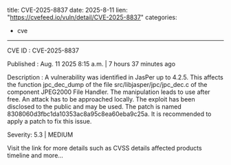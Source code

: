  
title: CVE-2025-8837
date: 2025-8-11
lien: "https://cvefeed.io/vuln/detail/CVE-2025-8837"
categories:
  - cve
---

CVE ID : CVE-2025-8837

Published :  Aug. 11
2025
8:15 a.m. | 7 hours
37 minutes ago

Description : A vulnerability was identified in JasPer up to 4.2.5. This affects the function jpc_dec_dump of the file src/libjasper/jpc/jpc_dec.c of the component JPEG2000 File Handler. The manipulation leads to use after free. An attack has to be approached locally. The exploit has been disclosed to the public and may be used. The patch is named 8308060d3fbc1da10353ac8a95c8ea60eba9c25a. It is recommended to apply a patch to fix this issue.

Severity: 5.3 | MEDIUM

Visit the link for more details
such as CVSS details
affected products
timeline
and more...
